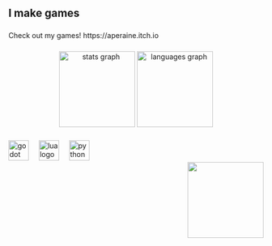 <h2 align="left">I make games</h2>

###

<p align="left">Check out my games! https://aperaine.itch.io</p>

###

<div align="center">
  <img src="https://github-readme-stats.vercel.app/api?username=aperaine&hide_rank=false&show_icons=true&include_all_commits=true&count_private=true&disable_animations=false&theme=github_dark&locale=en&hide_border=false" height="150" alt="stats graph"  />
  <img src="https://github-readme-stats.hackclub.dev/api/wakatime?username=6518&api_domain=hackatime.hackclub.com&&custom_title=Hackatime+Stats&layout=compact&cache_seconds=0&disable_animations=false&langs_count=8&theme=github_dark" height="150" alt="languages graph"  />
</div>

###

<div align="left">
  <img src="https://cdn.jsdelivr.net/gh/devicons/devicon/icons/godot/godot-original.svg" height="40" alt="godot logo"  />
  <img width="12" />
  <img src="https://cdn.jsdelivr.net/gh/devicons/devicon/icons/lua/lua-original.svg" height="40" alt="lua logo"  />
  <img width="12" />
  <img src="https://cdn.jsdelivr.net/gh/devicons/devicon/icons/python/python-original.svg" height="40" alt="python logo"  />
</div>

<img align="right" height="150" src="https://cloud-ofamn5cnq-hack-club-bot.vercel.app/0100_coins_upscaled.gif"  />

###
